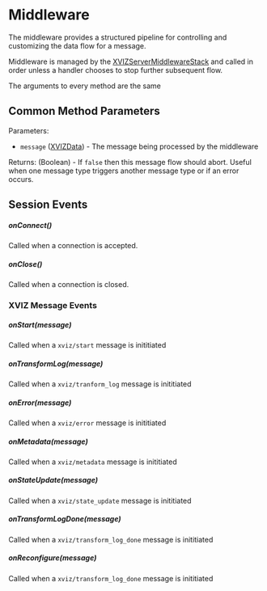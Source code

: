 # Middleware

The middleware provides a structured pipeline for controlling and customizing the data flow for a
message.

Middleware is managed by the
[XVIZServerMiddlewareStack](/docs/api-reference/server/xviz-server-middleware.md) and called in
order unless a handler chooses to stop further subsequent flow.

The arguments to every method are the same

## Common Method Parameters

Parameters:

- `message` ([XVIZData](/docs/api-reference/io/xviz-data.md)) - The message being processed by the
  middleware

Returns: (Boolean) - If `false` then this message flow should abort. Useful when one message type
triggers another message type or if an error occurs.

## Session Events

##### onConnect()

Called when a connection is accepted.

##### onClose()

Called when a connection is closed.

### XVIZ Message Events

##### onStart(message)

Called when a `xviz/start` message is inititiated

##### onTransformLog(message)

Called when a `xviz/tranform_log` message is inititiated

##### onError(message)

Called when a `xviz/error` message is inititiated

##### onMetadata(message)

Called when a `xviz/metadata` message is inititiated

##### onStateUpdate(message)

Called when a `xviz/state_update` message is inititiated

##### onTransformLogDone(message)

Called when a `xviz/transform_log_done` message is inititiated

##### onReconfigure(message)

Called when a `xviz/transform_log_done` message is inititiated
